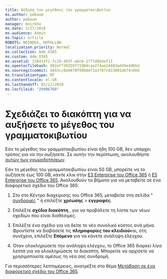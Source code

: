 ```yaml
---
title: Αύξηση του μεγέθους του γραμματοκιβωτίου
ms.author: pebaum
author: pebaum
manager: mnirkhe
ms.date: 3/27/2018
ms.audience: Admin
ms.topic: article
ROBOTS: NOINDEX, NOFOLLOW
localization_priority: Normal
ms.collection: Adm_O365
ms.custom: Adm_O365
ms.assetid: 33641df2-fc29-493f-a6c6-2777d8b4ef11
ms.openlocfilehash: 892eff30359f71984cae2f4ae2448dad49e4d6bd
ms.sourcegitcommit: dd43cc0a9470f98b8ef2a3787c823801d674c666
ms.translationtype: MT
ms.contentlocale: el-GR
ms.lasthandoff: 02/12/2019
ms.locfileid: "29906768"
---
```

# <a name="switch-plans-to-increase-mailbox-size"></a>Σχεδιάζει το διακόπτη για να αυξήσετε το μέγεθος του γραμματοκιβωτίου

Εάν το μέγεθος του γραμματοκιβωτίου είναι ήδη 100 GB, δεν υπάρχει τρόπος για να την αυξήσετε. Σε αυτήν την περίπτωση, ακολουθήστε [αυτών των γνωμοδοτήσεων](https://support.office.com/client/e57572ff-0ba7-4782-ba5d-cdac3142ea71). 
  
Εάν το μέγεθος του γραμματοκιβωτίου είναι 50 GB, μπορείτε να το αυξήσετε έως 100 GB, κάντε κλικ στην [E3 Enterprise του Office 365](https://products.office.com/business/office-365-enterprise-e3-business-software) ή [E5 Enterprise του Office 365](https://products.office.com/business/office-365-enterprise-e5-business-software). Ακολουθούν τα βήματα για να μεταβείτε σε ένα διαφορετικό σχέδιο του Office 365:
  
1. Στο στο Κέντρο διαχείρισης του Office 365, μεταβείτε στη σελίδα " [συνδρομές](https://go.microsoft.com/fwlink/p/?linkid=842054) " ή επιλέξτε **χρέωσης** \> **εγγραφές**.
    
2. Επιλέξτε **σχέδια διακόπτη** , για να προβάλετε τη λίστα των νέων σχεδίων που είναι διαθέσιμες. 
    
3. Επιλέξτε ένα σχέδιο για να δείτε το νέο συνολικό κόστος ανά μήνα. Φροντίστε να διαβάσετε τις **πληροφορίες του κλειδιού**και, στη συνέχεια, επιλέξτε **Επόμενο** για να κάνετε ανάληψη ελέγχου. 
    
4. Όταν ολοκληρώσετε την ανάληψη ελέγχου, το Office 365 διαρκεί λίγα λεπτά για να ολοκληρώσετε το διακόπτη. Μπορείτε να αρχίσετε να χρησιμοποιείτε αμέσως τη νέα σας συνδρομή.
    
Για περισσότερες λεπτομέρειες, ανατρέξτε στο θέμα [Μετάβαση σε ένα διαφορετικό σχέδιο του Office 365](https://support.office.com/article/73318661-8f33-478b-bcc7-fb8d69dbb22a).
  


